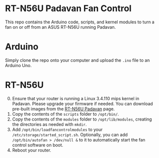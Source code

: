 # RT-N56U Padavan Fan Control
This repo contains the Arduino code, scripts, and kernel modules to turn a fan on or off from an ASUS RT-N56U running Padavan.

# Arduino
Simply clone the repo onto your computer and upload the `.ino` file to an Arduino Uno.

# RT-N56U
0. Ensure that your router is running a Linux 3.4.110 mips kernel in Padavan. Please upgrade your firmware if needed. You can download pre-built images from the [RT-N56U Padavan](https://bitbucket.org/padavan/rt-n56u/downloads/) page.
1. Copy the contents of the `scripts` folder to `/opt/bin/`.
2. Copy the contents of the `modules` folder to `/opt/lib/modules`, creating the directories as needed with `mkdir`.
3. Add `/opt/bin/loadfancontrolmodules` to your `/etc/storage/started_script.sh`. Optionally, you can add `/opt/bin/autofan > /dev/null &` to it to automatically start the fan control software on boot.
4. Reboot your router.
